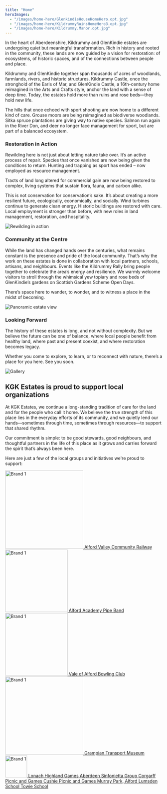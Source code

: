 ```yaml
---
title: "Home"
heroImages:
  - "/images/home-hero/GlenkindieHouseHomeHero.opt.jpg"
  - "/images/home-hero/KildrummyRuinsHomeHero3.opt.jpg"
  - "/images/home-hero/Kildrummy.Manor.opt.jpg"
---
```


<div class="text-center home-first-section">
  <div class="welcome-image"></div>
  <p>
    In the heart of Aberdeenshire, Kildrummy and GlenKindie estates are undergoing
quiet but meaningful transformation. Rich in history and rooted in the community,
these lands are now guided by a vision for restoration: of ecosystems, of historic
spaces, and of the connections between people and place.
  </p>
    <p>
    Kildrummy and GlenKindie together span thousands of acres of woodlands,
farmlands, rivers, and historic structures. Kildrummy Castle, once the stronghold of
the Earls of Mar, and GlenKindie Castle, a 16th-century home reimagined in the Arts
and Crafts style, anchor the land with a sense of deep time. Today, the estates hold
more than ruins and rose beds—they hold new life.
  </p>
  <p>
    The hills that once echoed with sport shooting are now home to a different kind of
care. Grouse moors are being reimagined as biodiverse woodlands. Sitka spruce
plantations are giving way to native species. Salmon run again in the River Don, and
deer no longer face management for sport, but are part of a balanced ecosystem.
  </p>
</div>

<div class="content">
  <section class="image-share">
    <div class="image-share-text-col">
      <h3>Restoration in Action</h3>
      <p>Rewilding here is not just about letting nature take over. It’s an active process of
repair. Species that once vanished are now being given the conditions to return.
Hunting and trapping as sport has ended – now employed as resource management.</p>
      <p>Tracts of land long altered for commercial gain are now being restored to complex, living
systems that sustain flora, fauna, and
carbon alike.</p>
		<p>This is not conservation for conservation’s sake. It’s about creating a more resilient
future, ecologically, economically, and socially. Wind turbines continue to generate
clean energy. Historic buildings are restored with care. Local employment is stronger
than before, with new roles in land management, restoration, and hospitality.</p>
    </div>
    <div class="image-share-img-col">
      <img src="/images/beethistle.jpg" alt="Rewilding in action">
    </div>
  </section>
</div>


<div class="text-center home-first-section alt-hero">

### Community at the Centre
<p>While the land has changed hands over the centuries, what remains constant is the
presence and pride of the local community. That’s why the work on these estates is
done in collaboration with local partners, schools, artisans, and neighbours. Events
like the Kildrummy Rally bring people together to celebrate the area’s energy and
resilience. We warmly welcome visitors to stroll through the whimsical yew topiary and rose
beds of GlenKindie’s gardens on Scottish Gardens Scheme Open Days.
</p>
<p>There’s space here to wander, to wonder, and to witness a place in the midst of becoming.
</p>

</div>

<div class="wide-image">
  <img src="/images/about-glenkindoe-hdr.jpg" alt="Panoramic estate view" class="img-fluid w-100">
</div>

<div class="text-center home-first-section alt-hero">

### Looking Forward
<p>The history of these estates is long, and not without complexity. But we believe the
future can be one of balance, where local people benefit from healthy land, where
past and present coexist, and where restoration becomes legacy.
</p>
<p>Whether you come to explore, to learn, or to reconnect with nature, there’s a place
for you here. See you soon.
</p>
</div>

<div class="cottage-gallery-title">
  <img
    src="/images/community.svg"
    alt="Gallery"
    class="gallery-lettering"
  />
</div>
<!--
<div class="text-center home-first-section alt-hero">
<p>At KGK Estates, we continue a long-standing tradition of care for the land and for the
people who call it home.
</p>
<p>We believe the true strength of this place lies in the everyday efforts of its community, and
we quietly lend our hands—sometimes through time, sometimes through resources—to
support that shared rhythm.
</p>
<p>Our commitment is simple: to be good stewards, good neighbours, and thoughtful partners
in the life of this place as it grows and carries forward the spirit that’s always been here.
</p>
</div>
-->
<section class="boxed-section">
  <div class="boxed-content">
    <h2>KGK Estates is proud to support local organizations</h2>
    <p>
      At KGK Estates, we continue a long-standing tradition of care for the land and for the people who call it home. We believe the true strength of this place lies in the everyday efforts of its community, and we quietly lend our hands—sometimes through time, sometimes through resources—to support that shared rhythm.</p>
<p>Our commitment is simple: to be good stewards, good neighbours, and thoughtful partners in the life of this place as it grows and carries forward the spirit that’s always been here.
    </p>
  </div>
</section>

<div class="support-groups">
	<p>Here are just a few of the local groups and initiatives we're proud to support:</p>
</div>
<!--
<section class="image-text-section">
  <div class="image-col">
    <img src="/images/Alford-Valley-Preferred-Totem.png" alt="Descriptive alt text">
  </div>
  <div class="text-col">
    <h2>Alford Valley Community Railway</h2>
    <p>
      This locally run, community owned stream train has been part of Alford’s history since 1856.
    </p>
  </div>
</section>

<div class="link-spot">
	<a href="https://avcr.org.uk/" target="_blank" rel="noopener noreferrer">https://avcr.org.uk/</a>
</div>

<section class="image-text-section">
  <div class="text-col" style="padding-left: 1rem;">
    <h2>Cushnie Picnic and Games</h2>
    <p>
      A local held and run family Picnic and Games day with lots for all the family; held at the end of June each year.
    </p>
  </div>
</section>

<div class="link-spot">
	<a href="https://www.facebook.com/groups/726436874105787/events" target="_blank" rel="noopener noreferrer">https://www.facebook.com/groups/726436874105787/events</a>
</div>

<section class="image-text-section">
  <div class="text-col" style="padding-left: 1rem;">
    <h2>Corgarff Picnic and Games</h2>
    <p>
      Another small picnic and games but at the other end of the local community.
    </p>
  </div>
</section>

<div class="link-spot">
	<a href="https://www.facebook.com/p/Corgarff-Picnic-Games-100064911813508/" target="_blank" rel="noopener noreferrer">https://www.facebook.com/p/Corgarff-Picnic-Games-100064911813508/</a>
</div>

<section class="image-text-section">
  <div class="image-col">
    <img src="/images/AlfordAcademyPipeBand.png" alt="Descriptive alt text"
  style="width:270px; height:auto;"
>
  </div>
  <div class="text-col">
    <h2>Alford Academy Pipe Band</h2>
    <p>
      Assistance acquiring more chanters, drums and kit for the pupils learning the instruments through Alfred Academy school.
    </p>
  </div>
</section>

<div class="link-spot">
	<a href="https://www.facebook.com/alfordacademypipeband/" target="_blank" rel="noopener noreferrer">https://www.facebook.com/alfordacademypipeband/</a>
</div>

<section class="image-text-section">
  <div class="image-col">
    <img
  src="/images/vale.alford.bowling.club.png"
  alt="Descriptive alt text"
  style="width:270px; height:auto;"
>
  </div>
  <div class="text-col">
    <h2>Vale of Alford Bowling Club</h2>
    <p>
      This locally run, community owned stream train has been part of Alford’s history since 1856.
    </p>
  </div>
</section>

<div class="link-spot">
	<a href="https://www.facebook.com/ValeOfAlfordBowlingClub/" target="_blank" rel="noopener noreferrer">https://www.facebook.com/ValeOfAlfordBowlingClub/</a>
</div>

<section class="image-text-section">
  <div class="text-col" style="padding-left: 1rem;">
    <h2>Towie and Lumsden Schools</h2>
    <p>
      New netball bibs and kit were purchased to help the 2 schools form a joint team to
compete in local school competitions.
    </p>
  </div>
</section>

<div class="link-spot">
	<a href="https://www.towie.aberdeenshire.sch.uk/" target="_blank" rel="noopener noreferrer">www.towie.aberdeenshire.sch.uk</a>
</div>
<div class="link-spot">
	<a href="https://www.lumsden.aberdeenshire.sch.uk/" target="_blank" rel="noopener noreferrer">www.lumsden.aberdeenshire.sch.uk</a>
</div>

<section class="image-text-section">
  <div class="text-col" style="padding-left: 1rem;">
    <h2>Aberdeen Sinfonietta Group</h2>
    <p>
      a locally run musical ensemble to help facilitate
concerts to raise awareness of their group
    </p>
  </div>
</section>

<div class="link-spot">
	<a href="http://www.aberdeensinfonietta.com/" target="_blank" rel="noopener noreferrer">http://www.aberdeensinfonietta.com/</a>
</div>

<section class="image-text-section">
  <div class="image-col">
<img
  src="/images/gtm_logo.svg"
  alt="Descriptive alt text"
  style="width:350px; height:auto;"
>
  </div>
  <div class="text-col">
    <h2>Grampian Transport Museum</h2>
    <p>
      a locally run musical ensemble to help facilitate concerts to raise awareness of their group
    </p>
  </div>
</section>

<div class="link-spot">
	<a href="https://www.gtm.org.uk/" target="_blank" rel="noopener noreferrer">https://www.gtm.org.uk/</a>
</div>

<section class="image-text-section">
  <div class="text-col" style="padding-left: 1rem;">
    <h2>Murray Park, Alford</h2>
    <p>
to help with restoration of the park after Storm Arwin. Staff have been offered to help with the repair/restoration works too.
    </p>
  </div>
</section>

<div class="link-spot">
	<a href="https://www.woodlandtrust.org.uk" target="_blank" rel="noopener noreferrer">woodlandtrust.org.uk</a>
</div>

<section class="image-text-section">
  <div class="image-col">
  	<img
  src="/images/lonach.svg"
  alt="Descriptive alt text"
  style="width:160px; height:auto;"
>
  </div>
  <div class="text-col">
    <h2>Lonach Highland Games</h2>
  </div>
</section>

<div class="link-spot">
  <a href="https://www.lonach.org/" target="_blank" rel="noopener noreferrer">https://www.lonach.org/</a>
</div>
-->

<div class="logo-grid-container">
  <div class="logo-grid">
    <!-- with image + title -->
    <a href="https://avcr.org.uk/" class="square" target="_blank" rel="noopener noreferrer">
      <img src="/images/Alford-Valley-Preferred-Totem.png" alt="Brand 1" width="250" height="auto">
      <span class="title">Alford Valley Community Railway</span>
    </a>
    <a href="https://www.facebook.com/alfordacademypipeband/" class="square" target="_blank" rel="noopener noreferrer">
      <img src="/images/AlfordAcademyPipeBand.png" alt="Brand 1" width="200" height="auto">
      <span class="title">Alford Academy Pipe Band</span>
    </a>
    <a href="https://www.facebook.com/ValeOfAlfordBowlingClub/" class="square" target="_blank" rel="noopener noreferrer">
      <img src="/images/vale.alford.bowling.club.png" alt="Brand 1" width="200" height="auto">
      <span class="title">Vale of Alford Bowling Club</span>
    </a>
    <a href="https://www.gtm.org.uk/" class="square" target="_blank" rel="noopener noreferrer">
      <img src="/images/gtm_logo.svg" alt="Brand 1" width="250" height="auto">
      <span class="title">Grampian Transport Museum</span>
    </a>
    <a href="https://www.lonach.org/" class="square" target="_blank" rel="noopener noreferrer">
      <img src="/images/lonach.svg" alt="Brand 1" width="70" height="auto">
      <span class="title">Lonach Highland Games</span>
    </a>
    <a href="http://www.aberdeensinfonietta.com/" class="square no-image" target="_blank" rel="noopener noreferrer">
      <span class="title">Aberdeen Sinfonietta Group</span>
    </a>
    <a href="https://www.facebook.com/p/Corgarff-Picnic-Games-100064911813508/" class="square no-image" target="_blank" rel="noopener noreferrer">
      <span class="title">Corgarff Picnic and Games</span>
    </a>
    <a href="https://www.facebook.com/groups/726436874105787/events" class="square no-image" target="_blank" rel="noopener noreferrer">
      <span class="title">Cushie Picnic and Games</span>
    </a>
    <a href="https://www.woodlandtrust.org.uk/" class="square no-image" target="_blank" rel="noopener noreferrer">
      <span class="title">Murray Park, Alford</span>
    </a>
    <a href="https://www.lumsden.aberdeenshire.sch.uk/" class="square no-image" target="_blank" rel="noopener noreferrer">
      <span class="title">Lumsden School</span>
    </a>
    <a href="https://www.towie.aberdeenshire.sch.uk/" class="square no-image" target="_blank" rel="noopener noreferrer">
      <span class="title">Towie School</span>
    </a>
  </div>
</div>
<!--
<div class="content">
  <section class="image-share image-share--reverse">
    <div class="image-share-text-col">
      <h3>Kildrummy Veteran & Vintage Vehicles Club Rally</h3>
      <p>Every summer, the Kildrummy Rally draws enthusiasts and curious visitors alike to admire classic cars, vintage tractors, and motorcycles. Held on the estate grounds, it’s a relaxed, family-friendly event that feels part country fete, part living museum. Engines hum, stories are swapped, and the patch of land becomes a home for mechanical nostalgia.</p>
    </div>
    <div class="image-share-img-col">
      <img src="/images/beethistle.jpg" alt="Rewilding in action">
    </div>
  </section>
</div>

<div class="text-center home-first-section alt-hero">

### Aboyne Highland Games
<p>A short drive away, the Aboyne Games is a spring fixture dating back to 1867. Strong athletes weave through caber tosses while pipe bands set the tempo. There’s dancing, children’s races, and highland hospitality under the open sky.
</p>
</div>

<div class="content">
  <section class="image-share">
    <div class="image-share-text-col">
      <h3>Aberdeen Highland Games</h3>
      <p>Held at Hazlehead Park in Aberdeen in the summertime, this event draws up to 15,000 people for heavy athletics, Highland dancing, piping competitions, and local trade stalls. Meanwhile, families gather on grassy banks to soak in the spectacle of kilts and camaraderie.</p>
    </div>
    <div class="image-share-img-col">
      <img src="/images/beethistle.jpg" alt="Rewilding in action">
    </div>
  </section>
</div>
-->
















